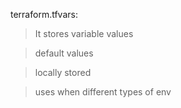terraform.tfvars:

> It stores variable values

> default values

> locally stored 

> uses when different types of env



